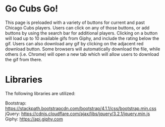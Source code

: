 # Go Cubs Go!

This page is preloaded with a variety of buttons for current and past Chicago Cubs players. Users can click on any of those buttons, or add buttons by using the search bar for additional players. Clicking on a button will load up to 10 available gifs from Giphy, and include the rating below the gif. Users can also download any gif by clicking on the adjacent red download button. Some browsers will automatically download the file, while others (i.e. Chrome) will open a new tab which will allow users to download the gif from there.

# Libraries

The following libraries are utilized:

  Bootstrap: https://stackpath.bootstrapcdn.com/bootstrap/4.1.1/css/bootstrap.min.css <br>
  jQuery: https://cdnjs.cloudflare.com/ajax/libs/jquery/3.2.1/jquery.min.js <br>
  Giphy: https://api.giphy.com